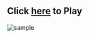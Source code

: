 ## Click [here](https://radiumz-codes.github.io/Ping-Pong/) to Play <br />
![sample](https://user-images.githubusercontent.com/69766210/150381430-64cb5f75-fb67-4129-b951-d2588cffbf87.gif)
